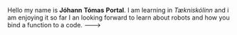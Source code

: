 Hello my name is **Jóhann** **Tómas** **Portal**.
I am learning in _Tækniskólinn_ and i am enjoying it so far
I an looking forward to learn about robots and how you bind a function to a code.
--->
